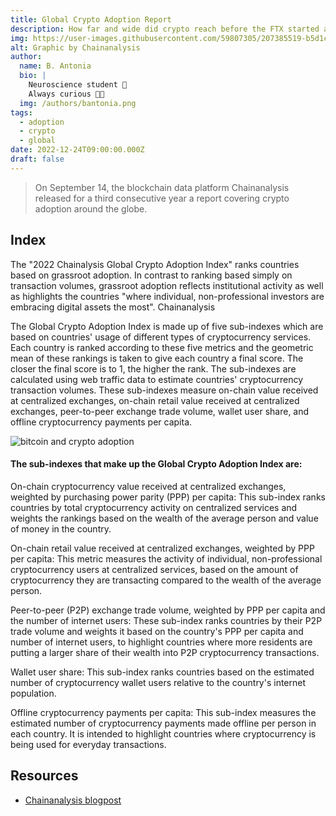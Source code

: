 ```yaml
---
title: Global Crypto Adoption Report 
description: How far and wide did crypto reach before the FTX started an apocalypse!
img: https://user-images.githubusercontent.com/59807305/207385519-b5d1ce24-6bc5-4149-9d43-5357a1d0017c.jpeg
alt: Graphic by Chainanalysis 
author:
  name: B. Antonia
  bio: |
    Neuroscience student 🧠
    Always curious 🤔💡
  img: /authors/bantonia.png
tags:
  - adoption
  - crypto
  - global
date: 2022-12-24T09:00:00.000Z
draft: false
---
```


> On September 14, the blockchain data platform Chainanalysis released for a third consecutive year a report covering crypto adoption around the globe. 
 

## Index

The "2022 Chainalysis Global Crypto Adoption Index" ranks countries based on grassroot adoption. In contrast to ranking based simply on transaction
volumes, grassroot adoption reflects institutional activity as well as highlights the countries "where individual, non-professional investors 
are embracing digital assets the most". Chainanalysis

The Global Crypto Adoption Index is made up of five sub-indexes which are based on countries' usage of different types of cryptocurrency services. 
Each country is ranked according to these five metrics and the geometric mean of these rankings is taken to give each country a final score. 
The closer the final score is to 1, the higher the rank. The sub-indexes are calculated using web traffic data to estimate countries' cryptocurrency transaction volumes. 
These sub-indexes measure on-chain value received at centralized exchanges, on-chain retail value received at centralized exchanges, peer-to-peer exchange trade volume, 
wallet user share, and offline cryptocurrency payments per capita.


![bitcoin and crypto adoption](https://user-images.githubusercontent.com/59807305/209447942-2ca50c5e-1a08-4b7b-888b-4d4e4c32179c.png)


#### The sub-indexes that make up the Global Crypto Adoption Index are:

On-chain cryptocurrency value received at centralized exchanges, weighted by purchasing power parity (PPP) per capita: 
This sub-index ranks countries by total cryptocurrency activity on centralized services and weights the rankings based on the wealth of the average person 
and value of money in the country.

On-chain retail value received at centralized exchanges, weighted by PPP per capita: 
This metric measures the activity of individual, non-professional cryptocurrency users at centralized services, 
based on the amount of cryptocurrency they are transacting compared to the wealth of the average person.

Peer-to-peer (P2P) exchange trade volume, weighted by PPP per capita and the number of internet users: 
These sub-index ranks countries by their P2P trade volume and weights it based on the country's PPP per capita and number of internet users, 
to highlight countries where more residents are putting a larger share of their wealth into P2P cryptocurrency transactions.

Wallet user share: 
This sub-index ranks countries based on the estimated number of cryptocurrency wallet users relative to the country's internet population.

Offline cryptocurrency payments per capita: 
This sub-index measures the estimated number of cryptocurrency payments made offline per person in each country. 
It is intended to highlight countries where cryptocurrency is being used for everyday transactions.


## Resources
- [Chainanalysis blogpost](https://blog.chainalysis.com/reports/2022-global-crypto-adoption-index/)
